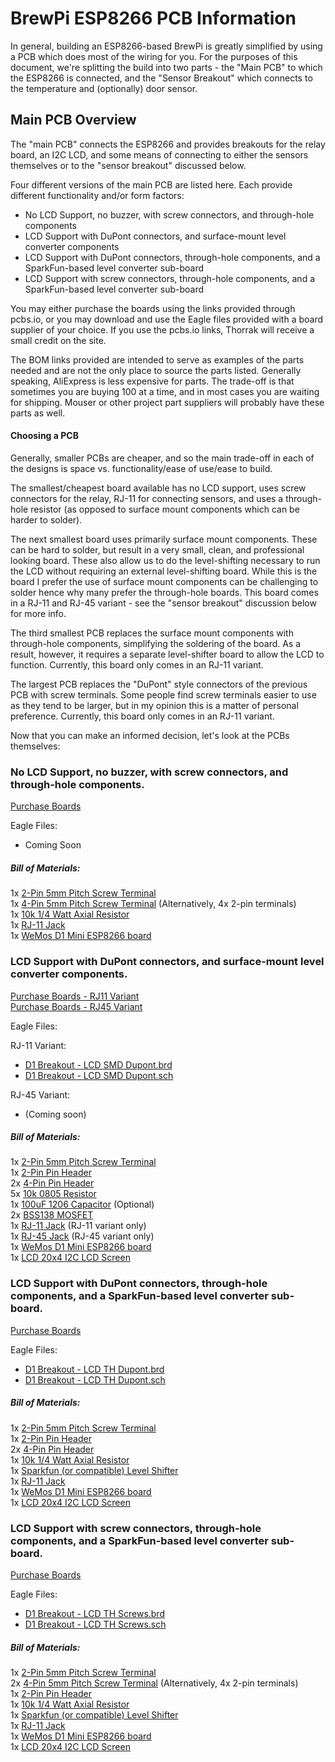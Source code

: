# BrewPi ESP8266 PCB Information

In general, building an ESP8266-based BrewPi is greatly simplified by using a
PCB which does most of the wiring for you. For the purposes of this document,
we're splitting the build into two parts - the "Main PCB" to which the
ESP8266 is connected, and the "Sensor Breakout" which connects to the
temperature and (optionally) door sensor.

## Main PCB Overview

The "main PCB" connects the ESP8266 and provides breakouts for the relay board,
an I2C LCD, and some means of connecting to either the sensors themselves or
to the "sensor breakout" discussed below. 

Four different versions of the main PCB are listed here.  Each provide 
different functionality and/or form factors:

*   No LCD Support, no buzzer, with screw connectors, and through-hole components
*   LCD Support with DuPont connectors, and surface-mount level converter components
*   LCD Support with DuPont connectors, through-hole components, and a SparkFun-based level converter sub-board
*   LCD Support with screw connectors, through-hole components, and a SparkFun-based level converter sub-board

You may either purchase the boards using the links provided through pcbs.io, or you may download and use the Eagle files provided with a board supplier of your choice.  If you use the pcbs.io links, Thorrak will receive a small credit on the site. 

The BOM links provided are intended to serve as examples of the parts needed and are not the only place to source the parts listed.  Generally speaking, AliExpress is less expensive for parts.  The trade-off is that sometimes you are buying 100 at a time, and in most cases you are waiting for shipping.  Mouser or other project part suppliers will probably have these parts as well.

#### Choosing a PCB

Generally, smaller PCBs are cheaper, and so the main trade-off in each of the
designs is space vs. functionality/ease of use/ease to build.

The smallest/cheapest board available has no LCD support, uses screw connectors for 
the relay, RJ-11 for connecting sensors, and uses a through-hole resistor
(as opposed to surface mount components which can be harder to solder).

The next smallest board uses primarily surface mount components. These can be
hard to solder, but result in a very small, clean, and professional looking
board. These also allow us to do the level-shifting necessary to run the LCD
without requiring an external level-shifting board. While this is the board
I prefer the use of surface mount components can be challenging to solder
hence why many prefer the through-hole boards. This board comes in a RJ-11
and RJ-45 variant - see the "sensor breakout" discussion below for more
info.

The third smallest PCB replaces the surface mount components with through-hole
components, simplifying the soldering of the board. As a result, however, it
requires a separate level-shifter board to allow the LCD to function. Currently,
this board only comes in an RJ-11 variant.

The largest PCB replaces the "DuPont" style connectors of the previous PCB
with screw terminals. Some people find screw terminals easier to use as
they tend to be larger, but in my opinion this is a matter of personal
preference. Currently, this board only comes in an RJ-11 variant.
 
Now that you can make an informed decision, let's look at the PCBs themselves:


### No LCD Support, no buzzer, with screw connectors, and through-hole components.

[Purchase Boards](https://pcbs.io/share/zMGb8)  

Eagle Files:

*   Coming Soon

##### Bill of Materials:

1x [2-Pin 5mm Pitch Screw Terminal](https://www.aliexpress.com/item/100PCS-2-Pin-Screw-Terminal-Block-Connector-5mm-Pitch-Free-Shipping/32700056337.html)  
1x [4-Pin 5mm Pitch Screw Terminal](https://www.aliexpress.com/item/100-pcs-4-Pin-Screw-blue-PCB-Terminal-Block-Connector-5mm-Pitch/32658656423.html) (Alternatively, 4x 2-pin terminals)  
1x [10k 1/4 Watt Axial Resistor](https://www.aliexpress.com/item/100pcs-10k-ohm-1-4W-10k-Metal-Film-Resistor-10kohm-0-25W-1-ROHS/32577051768.html)  
1x [RJ-11 Jack](https://www.aliexpress.com/item/RJ11-socket-outlet-90-degree-6-core-crystal-head-95001-6P6C-black-base-HXDD2/32685158354.html)  
1x [WeMos D1 Mini ESP8266 board](https://wiki.wemos.cc/products:d1:d1_mini)



### LCD Support with DuPont connectors, and surface-mount level converter components.

[Purchase Boards - RJ11 Variant](https://PCBs.io/share/zy1q2)  
[Purchase Boards - RJ45 Variant](https://PCBs.io/share/8DDk0)  

Eagle Files:

RJ-11 Variant:
*   [D1 Breakout - LCD SMD Dupont.brd](https://github.com/thorrak/brewpi-esp8266/blob/master/hardware/D1%20Breakout%20-%20LCD%20SMD%20Dupont.brd)
*   [D1 Breakout - LCD SMD Dupont.sch](https://github.com/thorrak/brewpi-esp8266/blob/master/hardware/D1%20Breakout%20-%20LCD%20SMD%20Dupont.sch)

RJ-45 Variant:

*   (Coming soon)

##### Bill of Materials:

1x [2-Pin 5mm Pitch Screw Terminal](https://www.aliexpress.com/item/100PCS-2-Pin-Screw-Terminal-Block-Connector-5mm-Pitch-Free-Shipping/32700056337.html)  
1x [2-Pin Pin Header](https://www.aliexpress.com/item/Free-Shipping-40-Pins-Header-Strip-Socket-2-54mm-Straight-Single-Row-Pin-Male-For-Arduino/2046893919.html)  
2x [4-Pin Pin Header](https://www.aliexpress.com/item/Free-Shipping-40-Pins-Header-Strip-Socket-2-54mm-Straight-Single-Row-Pin-Male-For-Arduino/2046893919.html)  
5x [10k 0805 Resistor](https://www.aliexpress.com/item/Free-shipping-500pcs-RES-ORIGINAL-SMD-Resistor-1-0805-10k-10K-chip-resistor-1-8W-Good/32270620277.html)  
1x [100uF 1206 Capacitor](https://www.aliexpress.com/item/Free-shipping-1206-SMD-capacitor-100uf-16V-107K-100PCS/32375666957.html) (Optional)  
2x [BSS138 MOSFET](https://www.aliexpress.com/item/50PCS-BSS138LT1G-SOT23-BSS138-SOT-MOSFET-SMD-new-and-original-IC-free-shippin/32518915182.html)  
1x [RJ-11 Jack](https://www.aliexpress.com/item/RJ11-socket-outlet-90-degree-6-core-crystal-head-95001-6P6C-black-base-HXDD2/32685158354.html)  (RJ-11 variant only)  
1x [RJ-45 Jack](https://www.aliexpress.com/item/High-Quality-20pcs-RJ45-8P8C-Computer-Internet-Network-PCB-Jack-Socket-Black/32736146888.html) (RJ-45 variant only)  
1x [WeMos D1 Mini ESP8266 board](https://wiki.wemos.cc/products:d1:d1_mini)  
1x [LCD 20x4 I2C LCD Screen](https://www.aliexpress.com/item/Free-shipping-LCD-module-Blue-screen-IIC-I2C-2004-5V-20X4-LCD-board-provides-library-files/1873368596.html)

### LCD Support with DuPont connectors, through-hole components, and a SparkFun-based level converter sub-board.

[Purchase Boards](https://pcbs.io/share/46AL1)   

Eagle Files:

*   [D1 Breakout - LCD TH Dupont.brd](https://github.com/thorrak/brewpi-esp8266/blob/master/hardware/D1%20Breakout%20-%20LCD%20TH%20Dupont.brd)
*   [D1 Breakout - LCD TH Dupont.sch](https://github.com/thorrak/brewpi-esp8266/blob/master/hardware/D1%20Breakout%20-%20LCD%20TH%20Dupont.sch)

##### Bill of Materials:

1x [2-Pin 5mm Pitch Screw Terminal](https://www.aliexpress.com/item/100PCS-2-Pin-Screw-Terminal-Block-Connector-5mm-Pitch-Free-Shipping/32700056337.html)  
1x [2-Pin Pin Header](https://www.aliexpress.com/item/Free-Shipping-40-Pins-Header-Strip-Socket-2-54mm-Straight-Single-Row-Pin-Male-For-Arduino/2046893919.html)  
2x [4-Pin Pin Header](https://www.aliexpress.com/item/Free-Shipping-40-Pins-Header-Strip-Socket-2-54mm-Straight-Single-Row-Pin-Male-For-Arduino/2046893919.html)  
1x [10k 1/4 Watt Axial Resistor](https://www.aliexpress.com/item/100pcs-10k-ohm-1-4W-10k-Metal-Film-Resistor-10kohm-0-25W-1-ROHS/32577051768.html)  
1x [Sparkfun (or compatible) Level Shifter](https://www.aliexpress.com/item/1pcs-Logic-Level-Shifter-Bi-Directional-For-Arduino-Four-Way-Ttwo-Way-Logic-Level-Transformation-Module/32624272876.html)  
1x [RJ-11 Jack](https://www.aliexpress.com/item/RJ11-socket-outlet-90-degree-6-core-crystal-head-95001-6P6C-black-base-HXDD2/32685158354.html)  
1x [WeMos D1 Mini ESP8266 board](https://wiki.wemos.cc/products:d1:d1_mini)  
1x [LCD 20x4 I2C LCD Screen](https://www.aliexpress.com/item/Free-shipping-LCD-module-Blue-screen-IIC-I2C-2004-5V-20X4-LCD-board-provides-library-files/1873368596.html)

### LCD Support with screw connectors, through-hole components, and a SparkFun-based level converter sub-board.

[Purchase Boards](https://pcbs.io/share/46AR1)  

Eagle Files:

*   [D1 Breakout - LCD TH Screws.brd](https://github.com/thorrak/brewpi-esp8266/blob/master/hardware/D1%20Breakout%20-%20LCD%20TH%20Screws.brd)
*   [D1 Breakout - LCD TH Screws.sch](https://github.com/thorrak/brewpi-esp8266/blob/master/hardware/D1%20Breakout%20-%20LCD%20TH%20Screws.sch)

##### Bill of Materials:

1x [2-Pin 5mm Pitch Screw Terminal](https://www.aliexpress.com/item/100PCS-2-Pin-Screw-Terminal-Block-Connector-5mm-Pitch-Free-Shipping/32700056337.html)  
2x [4-Pin 5mm Pitch Screw Terminal](https://www.aliexpress.com/item/100-pcs-4-Pin-Screw-blue-PCB-Terminal-Block-Connector-5mm-Pitch/32658656423.html) (Alternatively, 4x 2-pin terminals)  
1x [2-Pin Pin Header](https://www.aliexpress.com/item/Free-Shipping-40-Pins-Header-Strip-Socket-2-54mm-Straight-Single-Row-Pin-Male-For-Arduino/2046893919.html)  
1x [10k 1/4 Watt Axial Resistor](https://www.aliexpress.com/item/100pcs-10k-ohm-1-4W-10k-Metal-Film-Resistor-10kohm-0-25W-1-ROHS/32577051768.html)  
1x [Sparkfun (or compatible) Level Shifter](https://www.aliexpress.com/item/1pcs-Logic-Level-Shifter-Bi-Directional-For-Arduino-Four-Way-Ttwo-Way-Logic-Level-Transformation-Module/32624272876.html)  
1x [RJ-11 Jack](https://www.aliexpress.com/item/RJ11-socket-outlet-90-degree-6-core-crystal-head-95001-6P6C-black-base-HXDD2/32685158354.html)  
1x [WeMos D1 Mini ESP8266 board](https://wiki.wemos.cc/products:d1:d1_mini)  
1x [LCD 20x4 I2C LCD Screen](https://www.aliexpress.com/item/Free-shipping-LCD-module-Blue-screen-IIC-I2C-2004-5V-20X4-LCD-board-provides-library-files/1873368596.html)
